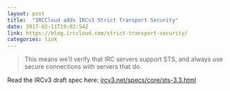 ```yaml
---
layout: post
title:  "IRCCloud adds IRCv3 Strict Transport Security"
date: 2017-02-11T19:02:54Z
link: https://blog.irccloud.com/strict-transport-security/
categories: link
---
```

> This means we’ll verify that IRC servers support STS, and always use secure connections with servers that do.

Read the IRCv3 draft spec here: [ircv3.net/specs/core/sts-3.3.html](http://ircv3.net/specs/core/sts-3.3.html)